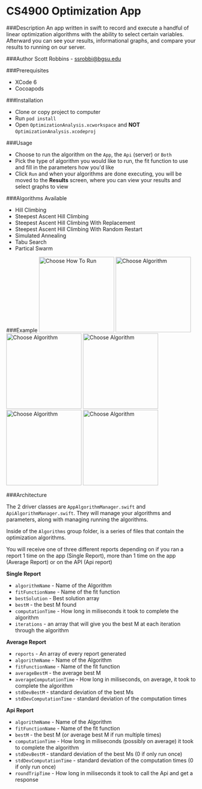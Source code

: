 # CS4900 Optimization App

###Description
An app written in swift to record and execute a handful of linear optimization algorithms with the ability to select certain variables. Afterward you can see your results, informational graphs, and compare your results to running on our server.

###Author
Scott Robbins - ssrobbi@bgsu.edu

###Prerequisites
* XCode 6
* Cocoapods

###Installation
* Clone or copy project to computer
* Run `pod install`
* Open `OptimizationAnalysis.xcworkspace` and **NOT** `OptimizationAnalysis.xcodeproj`

###Usage
* Choose to run the algorithm on the `App`, the `Api` (server) or `Both`
* Pick the type of algorithm you would like to run, the fit function to use and fill in the parameters how you'd like
* Click `Run` and when your algorithms are done executing, you will be moved to the **Results** screen, where you can view your results and select graphs to view

###Algorithms Available
* Hill Climbing
* Steepest Ascent Hill Climbing
* Steepest Ascent Hill Climbing With Replacement
* Steepest Ascent Hill Climbing With Random Restart
* Simulated Annealing
* Tabu Search
* Partical Swarm

###Example
<img src="https://github.com/ScottRobbins/OptimizationApp/blob/master/OptimizationAnalysis/iOS%20Simulator%20Screen%20Shot%20May%207%2C%202015%2C%201.31.51%20AM.png" alt="Choose How To Run" width="200" float="left"/>
<img src="https://github.com/ScottRobbins/OptimizationApp/blob/master/OptimizationAnalysis/iOS%20Simulator%20Screen%20Shot%20May%207%2C%202015%2C%201.32.05%20AM.png" alt="Choose Algorithm" width="200" float="left"/>
<img src="https://github.com/ScottRobbins/OptimizationApp/blob/master/OptimizationAnalysis/iOS%20Simulator%20Screen%20Shot%20May%207%2C%202015%2C%201.32.15%20AM.png" alt="Choose Algorithm" width="200" float="left"/>
<img src="https://github.com/ScottRobbins/OptimizationApp/blob/master/OptimizationAnalysis/iOS%20Simulator%20Screen%20Shot%20May%207%2C%202015%2C%201.32.56%20AM.png" alt="Choose Algorithm" width="200" float="left"/>
<img src="https://github.com/ScottRobbins/OptimizationApp/blob/master/OptimizationAnalysis/iOS%20Simulator%20Screen%20Shot%20May%207%2C%202015%2C%201.33.02%20AM.png" alt="Choose Algorithm" width="200" float="left"/>
<img src="https://github.com/ScottRobbins/OptimizationApp/blob/master/OptimizationAnalysis/iOS%20Simulator%20Screen%20Shot%20May%207%2C%202015%2C%201.33.16%20AM.png" alt="Choose Algorithm" width="200" float="left"/>

###Architecture

The 2 driver classes are `AppAlgorithmManager.swift` and `ApiAlgorithmManager.swift`. They will manage your algorithms and parameters, along with managing running the algorithms.

Inside of the `Algorithms` group folder, is a series of files that contain the optimization algorithms.

You will receive one of three different reports depending on if you ran a report 1 time on the app (Single Report), more than 1 time on the app (Average Report) or on the API (Api report)

**Single Report**
* `algorithmName` - Name of the Algorithm
* `fitFunctionName` - Name of the fit function
* `bestSolution` - Best solution array
* `bestM` - the best M found
* `computationTime` - How long in miliseconds it took to complete the algorithm
* `iterations` - an array that will give you the best M at each iteration through the algorithm

**Average Report**
* `reports` - An array of every report generated
* `algorithmName` - Name of the Algorithm
* `fitFunctionName` - Name of the fit function
* `averageBestM` - the average best M 
* `averageComputationTime` - How long in miliseconds, on average, it took to complete the algorithm
* `stdDevBestM` - standard deviation of the best Ms
* `stdDevComputationTime` - standard deviation of the computation times

**Api Report**
* `algorithmName` - Name of the Algorithm
* `fitFunctionName` - Name of the fit function
* `bestM` - the best M (or average best M if run multiple times)
* `computationTime` - How long in miliseconds (possibly on average) it took to complete the algorithm
* `stdDevBestM` - standard deviation of the best Ms (0 if only run once)
* `stdDevComputationTime` - standard deviation of the computation times (0 if only run once)
* `roundTripTime` - How long in miliseconds it took to call the Api and get a response
